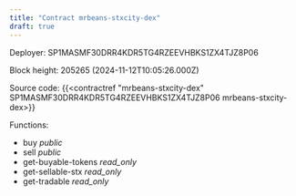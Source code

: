 ```yaml
---
title: "Contract mrbeans-stxcity-dex"
draft: true
---
```

Deployer: SP1MASMF30DRR4KDR5TG4RZEEVHBKS1ZX4TJZ8P06


 



Block height: 205265 (2024-11-12T10:05:26.000Z)

Source code: {{<contractref "mrbeans-stxcity-dex" SP1MASMF30DRR4KDR5TG4RZEEVHBKS1ZX4TJZ8P06 mrbeans-stxcity-dex>}}

Functions:

* buy _public_
* sell _public_
* get-buyable-tokens _read_only_
* get-sellable-stx _read_only_
* get-tradable _read_only_
